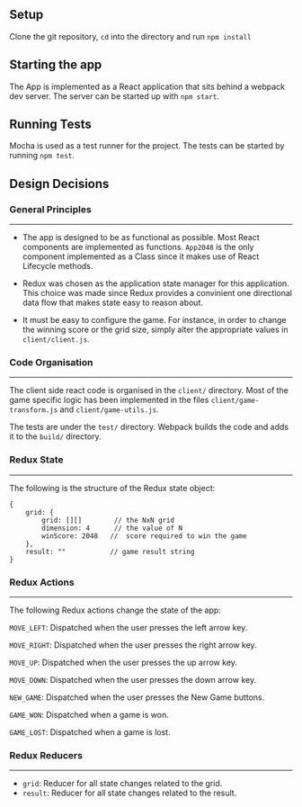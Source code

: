 Setup
---
Clone the git repository, `cd` into the directory and run `npm install`

Starting the app
---
The App is implemented as a React application that sits behind a webpack dev server. The server can be started up with `npm start`.

Running Tests
---
Mocha is used as a test runner for the project. The tests can be started by running `npm test`.



Design Decisions
------

### General Principles
---
* The app is designed to be as functional as possible. Most React components are implemented as functions. `App2048` is the only component implemented as a Class since it makes use of React Lifecycle methods. 

* Redux was chosen as the application state manager for this application. This choice was made since Redux provides a convinient one directional data flow that makes state easy to reason about.

* It must be easy to configure the game. For instance, in order to change the winning score or the grid size, simply alter the appropriate values in `client/client.js`.

### Code Organisation
---
The client side react code is organised in the `client/` directory. Most of the game specific logic has been implemented in the files `client/game-transform.js` and `client/game-utils.js`. 

The tests are under the `test/` directory. Webpack builds the code and adds it to the `build/` directory.


### Redux State
--------
The following is the structure of the Redux state object:
```
{
    grid: {
        grid: [][]        // the NxN grid
        dimension: 4      // the value of N
        winScore: 2048   //  score required to win the game
    },
    result: ""           // game result string
}
```
### Redux Actions
---
The following Redux actions change the state of the app:

`MOVE_LEFT`: Dispatched when the user presses the left arrow key.

`MOVE_RIGHT`: Dispatched when the user presses the right arrow key.

`MOVE_UP`: Dispatched when the user presses the up arrow key.

`MOVE_DOWN`: Dispatched when the user presses the down arrow key.

`NEW_GAME`: Dispatched when the user presses the New Game buttons.

`GAME_WON`: Dispatched when a game is won.

`GAME_LOST`: Dispatched when a game is lost.


### Redux Reducers
---
- `grid`: Reducer for all state changes related to the grid.
- `result`: Reducer for all state changes related to the result.